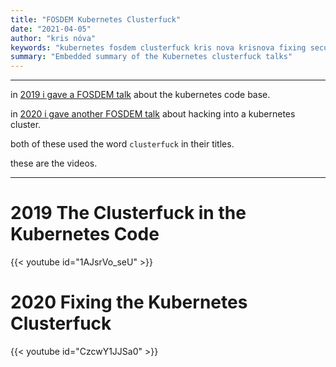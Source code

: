 ```yaml
---
title: "FOSDEM Kubernetes Clusterfuck"
date: "2021-04-05"
author: "kris nóva"
keywords: "kubernetes fosdem clusterfuck kris nova krisnova fixing security hacking privilege escalation golang refactoring"
summary: "Embedded summary of the Kubernetes clusterfuck talks"
---
```

---

in [2019 i gave a FOSDEM talk](https://archive.fosdem.org/2019/schedule/event/kubernetesclusterfuck/) about the kubernetes code base.

in [2020 i gave another FOSDEM talk](https://archive.fosdem.org/2020/schedule/event/kubernetes/) about hacking into a kubernetes cluster.

both of these used the word `clusterfuck` in their titles.

these are the videos.

---

# 2019 The Clusterfuck in the Kubernetes Code

{{< youtube id="1AJsrVo_seU" >}}


# 2020 Fixing the Kubernetes Clusterfuck

{{< youtube id="CzcwY1JJSa0" >}}
